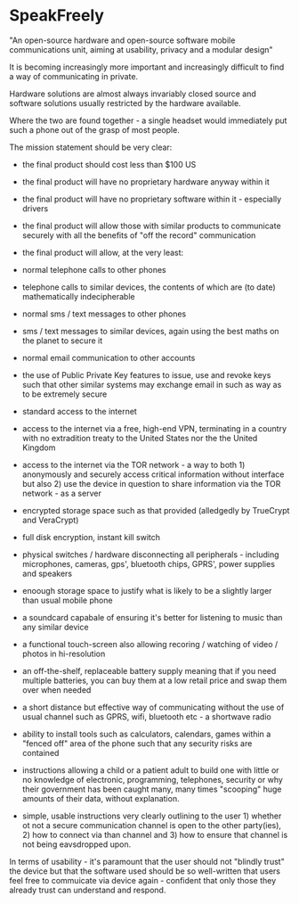 # SpeakFreely
"An open-source hardware and open-source software mobile communications unit, aiming at usability, privacy and a modular design"

It is becoming increasingly more important and increasingly difficult to find a way of communicating in private.

Hardware solutions are almost always invariably closed source and software solutions usually restricted by the hardware available.

Where the two are found together - a single headset would immediately put such a phone out of the grasp of most people.

The mission statement should be very clear:

* the final product should cost less than $100 US
* the final product will have no proprietary hardware anyway within it
* the final product will have no proprietary software within it - especially drivers
* the final product will allow those with similar products to communicate securely with all the benefits of "off the record" communication

* the final product will allow, at the very least:

* normal telephone calls to other phones
* telephone calls to similar devices, the contents of which are (to date) mathematically indecipherable

* normal sms / text messages to other phones
* sms / text messages to similar devices, again using the best maths on the planet to secure it

* normal email communication to other accounts
* the use of Public Private Key features to issue, use and revoke keys such that other similar systems may exchange email in such as way as to be extremely secure

* standard access to the internet
* access to the internet via a free, high-end VPN, terminating in a country with no extradition treaty to the United States nor the the United Kingdom

* access to the internet via the TOR network - a way to both 1) anonymously and securely access critical information without interface but also 2) use the device in question to share information via the TOR network - as a server

* encrypted storage space such as that provided (alledgedly by TrueCrypt and VeraCrypt)

* full disk encryption, instant kill switch

* physical switches / hardware disconnecting all peripherals - including microphones, cameras, gps', bluetooth chips, GPRS', power supplies and speakers

* enoough storage space to justify what is likely to be a slightly larger than usual mobile phone

* a soundcard capabale of ensuring it's better for listening to music than any similar device

* a functional touch-screen also allowing recoring / watching of video / photos in hi-resolution

* an off-the-shelf, replaceable battery supply meaning that if you need multiple batteries, you can buy them at a low retail price and swap them over when needed

* a short distance but effective way of communicating without the use of usual channel such as GPRS, wifi, bluetooth etc - a shortwave radio

* ability to install tools such as calculators, calendars, games within a "fenced off" area of the phone such that any security risks are contained

* instructions allowing a child or a patient adult to build one with little or no knowledge of electronic, programming, telephones, security or why their government has been caught many, many times "scooping" huge amounts of their data, without explanation.

* simple, usable instructions very clearly outlining to the user 1) whether ot not a secure communication channel is open to the other party(ies), 2) how to connect via than channel and 3) how to ensure that channel is not being eavsdropped upon.

In terms of usability - it's paramount that the user should not "blindly trust" the device but that the software used should be so well-written that users feel free to commuicate via device again - confident that only those they already  trust can understand and respond.
